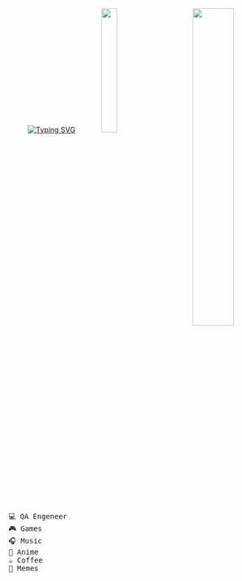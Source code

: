 <div align="center">
<a href="https://git.io/typing-svg"><img src="https://readme-typing-svg.demolab.com?font=Fira+Code&size=30&pause=1000&color=FFFF00&center=true&vCenter=true&width=440&height=60&lines=Hello-Hello!+;I+am+Svetlana;Junior+QA+Engineer" alt="Typing SVG" /></a>
<img src="https://github.com/Tosstiv/tosstiv/blob/main/assets/a0473e2846eea68c2d74602e5e79d2ac.jpg?raw=true" width="40%" align="right"/>
<img src="https://github.com/Tosstiv/tosstiv/blob/main/assets/new_cat.gif?raw=true" width="25%"/>
<pre align="left">
💻 QA Engeneer
🎮 Games
🎧 Music
🌸 Anime
☕️ Coffee 
🐸 Memes
</pre>

</div>

